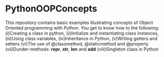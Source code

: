 # PythonOOPConcepts
This repository contains basic examples illustrating concepts of Object Oriented programming with Python. 
You get to know how to the following:
(i)Creating a class in python, 
(ii)Initialize and instantiating class instances, 
(iii)Using class variables, 
(iv)Inheritance in Python, 
(v)Writing getters and setters
(vi)The use of @classmethod, @staticmethod and @property 
(vii)Dunder-methods: __repr__, __str__, __len__ and __add__ 
(viii)Singleton class in Python
